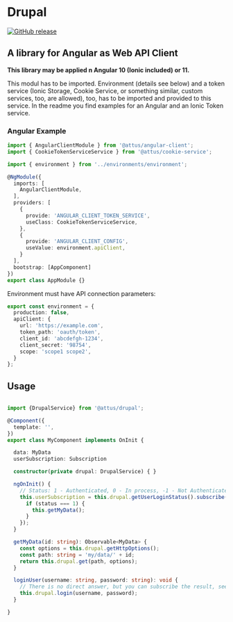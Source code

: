 # Drupal

[![GitHub release](https://img.shields.io/github/release/attus74/angular-client.svg)](https://GitHub.com/attus74/angular-client/releases/)

## A library for Angular as Web API Client

**This library may be applied n Angular 10 (Ionic included) or 11.**

This modul has to be imported. 
Environment (details see below) and a token service (Ionic Storage, Cookie Service, or something similar, custom services, too, are allowed), too, has to be imported and provided to this service. In the readme you find examples for an Angular and an Ionic Token service. 

### Angular Example

```ts
import { AngularClientModule } from '@attus/angular-client';
import { CookieTokenServiceService } from '@attus/cookie-service';

import { environment } from '../environments/environment';

@NgModule({
  imports: [
    AngularClientModule,
  ],
  providers: [
    {
      provide: 'ANGULAR_CLIENT_TOKEN_SERVICE',
      useClass: CookieTokenServiceService,
    },
    {
      provide: 'ANGULAR_CLIENT_CONFIG',
      useValue: environment.apiClient,
    }
  ],
  bootstrap: [AppComponent]
})
export class AppModule {}
```

Environment must have API connection parameters:
```ts
export const environment = {
  production: false,
  apiClient: {
    url: 'https://example.com',
    token_path: 'oauth/token',
    client_id: 'abcdefgh-1234',
    client_secret: '98754',
    scope: 'scope1 scope2',
  }
};
```

## Usage

```ts

import {DrupalService} from '@attus/drupal';

@Component({
  template: '',
})
export class MyComponent implements OnInit {

  data: MyData
  userSubscription: Subscription

  constructor(private drupal: DrupalService) { }

  ngOnInit() {
    // Status: 1 - Authenticated, 0 - In process, -1 - Not Authenticated
    this.userSubscription = this.drupal.getUserLoginStatus().subscribe(status => {
      if (status === 1) {
        this.getMyData();
      }
    });
  }

  getMyData(id: string): Observable<MyData> {
    const options = this.drupal.getHttpOptions();
    const path: string = 'my/data/' + id;
    return this.drupal.get(path, options);
  }

  loginUser(username: string, password: string): void {
    // There is no direct answer, but you can subscribe the result, see getUserLoginStatus()
    this.drupal.login(username, password);
  }

}
```
